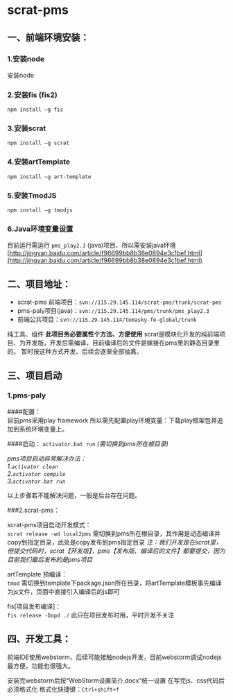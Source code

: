 # scrat-pms

## 一、前端环境安装：

### 1.安装node
安装node
### 2.安装fis **(fis2)**
`npm install –g fis`
### 3.安装scrat
`npm install –g scrat`
### 4.安装artTemplate
`npm install –g art-template`
### 5.安装TmodJS
`npm install –g tmodjs`
### 6.Java环境变量设置
目前运行需运行 `pms_play2.3` (java)项目、所以需安装java环境
[http://jingyan.baidu.com/article/f96699bb8b38e0894e3c1bef.html](http://jingyan.baidu.com/article/f96699bb8b38e0894e3c1bef.html)


## 二、项目地址：

- scrat-pms 前端项目：`svn://115.29.145.114/scrat-pms/trunk/scrat-pms`
- pms-paly项目(java)：`svn://115.29.145.114/pms/trunk/pms_play2.3`
- 前端公共项目：`svn://115.29.145.114/tomasky-fe-global/trunk`

纯工具、组件 **此项目务必要属性个方法、方便使用**
scrat是模块化开发的纯前端项目、为开发版，开发后需编译，目前编译后的文件是嫁接在pms里的静态目录里的。
暂时按这种方式开发、后续会逐渐全部抽离。

## 三、项目启动

### 1.pms-paly

####配置：  
目前pms采用play framework 所以需先配置play环境变量：下载play框架包并追加到系统环境变量上。

####启动：
`activator.bat run` _(需切换到pms所在根目录)_

_pms项目启动异常解决办法：  
1.`activator clean`  
2.`activator compile`  
3.`activator.bat run`_

以上步骤若不能解决问题，一般是后台存在问题。



###2.scrat-pms：

scrat-pms项目启动开发模式：  
`scrat release -wd local2pms` 
需切换到pms所在根目录，其作用是动态编译并copy到指定目录，此处是copy发布到pms指定目录
_注：我们开发是在scrat里，但提交代码时，scrat【开发版】，pms【发布版、编译后的文件】都要提交，因为目前我们最后发布的是pms项目_

artTemplate 预编译：  
`tmod` 需切换到template下package.json所在目录，将artTemplate模板事先编译为js文件，页面中直接引入编译后的js即可

fis[项目发布编译]：  
`fis release -Dopd ./` 此只在项目发布时用，平时开发不关注


## 四、开发工具：

前端IDE使用webstorm，后续可能接触nodejs开发，目前webstorm调试nodejs最方便，功能也很强大。

安装完webstorm后按“WebStorm设置简介.docx”统一设置
在写完js、css代码后必须格式化
格式化快捷键：`Ctrl+shift+f`
